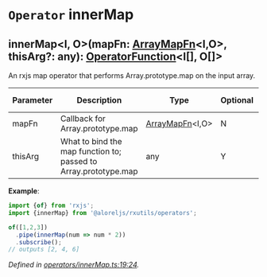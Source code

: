 # `Operator` innerMap

## innerMap\<I, O>(mapFn: [ArrayMapFn](https://github.com/Alorel/rxutils/blob/d0833af/src/types/ArrayMapFn.ts#L2)\<I,O>, thisArg?: any): [OperatorFunction](https://rxjs.dev/api/index/interface/OperatorFunction)\<I[], O[]>

An rxjs map operator that performs Array.prototype.map on the input array.

| **Parameter** | **Description** | **Type** | **Optional** | **Default value** |
|---------------|-----------------|----------|--------------|-------------------|
| mapFn | Callback for Array.prototype.map | [ArrayMapFn](https://github.com/Alorel/rxutils/blob/d0833af/src/types/ArrayMapFn.ts#L2)\<I,O> | N |  |
| thisArg | What to bind the map function to; passed to Array.prototype.map | any | Y |  |

**Example**:
```typescript
import {of} from 'rxjs';
import {innerMap} from '@aloreljs/rxutils/operators';

of([1,2,3])
  .pipe(innerMap(num => num * 2))
  .subscribe();
// outputs [2, 4, 6]
```

*Defined in [operators/innerMap.ts:19:24](https://github.com/Alorel/rxutils/blob/d0833af/src/operators/innerMap.ts#L19).*